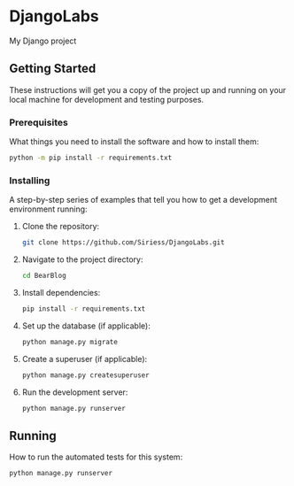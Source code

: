 # DjangoLabs

My Django project

## Getting Started

These instructions will get you a copy of the project up and running on your local machine for development and testing purposes.

### Prerequisites

What things you need to install the software and how to install them:

```bash
python -m pip install -r requirements.txt
```

### Installing

A step-by-step series of examples that tell you how to get a development environment running:

1. Clone the repository:
   ```bash
   git clone https://github.com/Siriess/DjangoLabs.git
   ```
2. Navigate to the project directory:
   ```bash
   cd BearBlog
   ```
3. Install dependencies:
   ```bash
   pip install -r requirements.txt
   ```
4. Set up the database (if applicable):
   ```bash
   python manage.py migrate
   ```
5. Create a superuser (if applicable):
   ```bash
   python manage.py createsuperuser
   ```
6. Run the development server:
   ```bash
   python manage.py runserver
   ```

## Running

How to run the automated tests for this system:

```bash
python manage.py runserver
```




